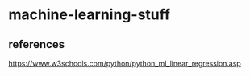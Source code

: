 # machine-learning-stuff

## references
https://www.w3schools.com/python/python_ml_linear_regression.asp
